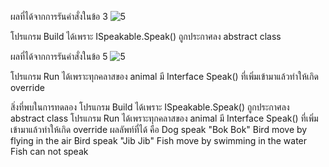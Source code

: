 ผลที่ได้จากการรันคำสั่งในข้อ 3
![5](https://github.com/Nitiphum7/03376836-OOP-2566-Lab-13/assets/144196695/984d181a-6fea-4c00-b1ad-286071c7a4aa)


โปรแกรม Build ได้เพราะ ISpeakable.Speak() ถูกประกาศลง abstract class

ผลที่ได้จากการรันคำสั่งในข้อ 5
![5](https://github.com/Nitiphum7/03376836-OOP-2566-Lab-13/assets/144196695/e9182fc6-06a5-429a-8cbf-27f28a491fd2)


โปรแกรม Run ได้เพราะทุกคลาสของ animal มี Interface Speak() ที่เพิ่มเข้ามาแล้วทำให้เกิด override

สิ่งที่พบในการทดลอง
โปรแกรม Build ได้เพราะ ISpeakable.Speak() ถูกประกาศลง abstract class
โปรแกรม Run ได้เพราะทุกคลาสของ animal มี Interface Speak() ที่เพิ่มเข้ามาแล้วทำให้เกิด override
ผลลัพท์ที่ได้ คือ
Dog speak "Bok Bok"
Bird move by flying in the air
Bird speak "Jib Jib"
Fish move by swimming in the water
Fish can not speak

